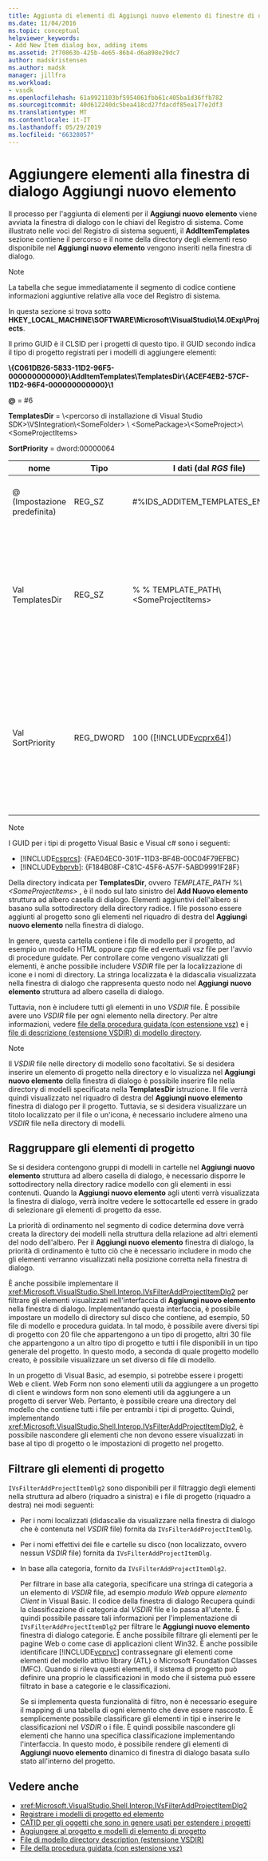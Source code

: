 ```yaml
---
title: Aggiunta di elementi di Aggiungi nuovo elemento di finestre di dialogo | Microsoft Docs
ms.date: 11/04/2016
ms.topic: conceptual
helpviewer_keywords:
- Add New Item dialog box, adding items
ms.assetid: 2f70863b-425b-4e65-86b4-d6a898e29dc7
author: madskristensen
ms.author: madsk
manager: jillfra
ms.workload:
- vssdk
ms.openlocfilehash: 61a9921103bf5954061fbb61c405ba1d36ffb782
ms.sourcegitcommit: 40d612240dc5bea418cd27fdacdf85ea177e2df3
ms.translationtype: MT
ms.contentlocale: it-IT
ms.lasthandoff: 05/29/2019
ms.locfileid: "66328057"
---
```

# <a name="add-items-to-the-add-new-item-dialog-box"></a>Aggiungere elementi alla finestra di dialogo Aggiungi nuovo elemento
Il processo per l'aggiunta di elementi per il **Aggiungi nuovo elemento** viene avviata la finestra di dialogo con le chiavi del Registro di sistema. Come illustrato nelle voci del Registro di sistema seguenti, il **AddItemTemplates** sezione contiene il percorso e il nome della directory degli elementi reso disponibile nel **Aggiungi nuovo elemento** vengono inseriti nella finestra di dialogo.

> [!NOTE]
> La tabella che segue immediatamente il segmento di codice contiene informazioni aggiuntive relative alla voce del Registro di sistema.

 In questa sezione si trova sotto **HKEY_LOCAL_MACHINE\SOFTWARE\Microsoft\VisualStudio\14.0Exp\Projects**.

 Il primo GUID è il CLSID per i progetti di questo tipo. il GUID secondo indica il tipo di progetto registrati per i modelli di aggiungere elementi:

 **\\{C061DB26-5833-11D2-96F5-000000000000}\\AddItemTemplates\\TemplatesDir\\{ACEF4EB2-57CF-11D2-96F4-000000000000}\\1**

 **@** = #6

 **TemplatesDir** = \\&lt;percorso di installazione di Visual Studio SDK&gt;\\VSIntegration\\&lt;SomeFolder&gt; \\ &lt;SomePackage&gt;\\&lt;SomeProject&gt;\\&lt;SomeProjectItems&gt;

 **SortPriority** = dword:00000064

| nome | Tipo | I dati (dal *RGS* file) | Descrizione |
|------------------|-----------| - | - |
| @ (Impostazione predefinita) | REG_SZ | #%IDS_ADDITEM_TEMPLATES_ENTRY% | ID risorsa per **Aggiungi elemento** modelli. |
| Val TemplatesDir | REG_SZ | % % TEMPLATE_PATH\\&lt;SomeProjectItems&gt; | Percorso degli elementi di progetto visualizzato nella finestra di dialogo per la **Aggiungi nuovo elemento** procedura guidata. |
| Val SortPriority | REG_DWORD | 100 ([!INCLUDE[vcprx64](../../extensibility/internals/includes/vcprx64_md.md)]) | Determina l'ordine di ordinamento nel nodo della struttura dei file visualizzati nei **Aggiungi nuovo elemento** nella finestra di dialogo. |

> [!NOTE]
> I GUID per i tipi di progetto Visual Basic e Visual c# sono i seguenti:
> - [!INCLUDE[csprcs](../../data-tools/includes/csprcs_md.md)]: {FAE04EC0-301F-11D3-BF4B-00C04F79EFBC}
> - [!INCLUDE[vbprvb](../../code-quality/includes/vbprvb_md.md)]: {F184B08F-C81C-45F6-A57F-5ABD9991F28F}

 Della directory indicata per **TemplatesDir**, ovvero *TEMPLATE_PATH %\\&lt;SomeProjectItems&gt;* , è il nodo sul lato sinistro del **Add Nuovo elemento** struttura ad albero casella di dialogo. Elementi aggiuntivi dell'albero si basano sulla sottodirectory della directory radice. I file possono essere aggiunti al progetto sono gli elementi nel riquadro di destra del **Aggiungi nuovo elemento** nella finestra di dialogo.

 In genere, questa cartella contiene i file di modello per il progetto, ad esempio un modello HTML oppure *cpp* file ed eventuali *vsz* file per l'avvio di procedure guidate. Per controllare come vengono visualizzati gli elementi, è anche possibile includere *VSDIR* file per la localizzazione di icone e i nomi di directory. La stringa localizzata è la didascalia visualizzata nella finestra di dialogo che rappresenta questo nodo nel **Aggiungi nuovo elemento** struttura ad albero casella di dialogo.

 Tuttavia, non è includere tutti gli elementi in uno *VSDIR* file. È possibile avere uno *VSDIR* file per ogni elemento nella directory. Per altre informazioni, vedere [file della procedura guidata (con estensione vsz)](../../extensibility/internals/wizard-dot-vsz-file.md) e [i file di descrizione (estensione VSDIR) di modello directory](../../extensibility/internals/template-directory-description-dot-vsdir-files.md).

> [!NOTE]
> Il *VSDIR* file nelle directory di modello sono facoltativi. Se si desidera inserire un elemento di progetto nella directory e lo visualizza nel **Aggiungi nuovo elemento** della finestra di dialogo è possibile inserire file nella directory di modelli specificata nella **TemplatesDir** istruzione. Il file verrà quindi visualizzato nel riquadro di destra del **Aggiungi nuovo elemento** finestra di dialogo per il progetto. Tuttavia, se si desidera visualizzare un titolo localizzato per il file o un'icona, è necessario includere almeno una *VSDIR* file nella directory di modelli.

## <a name="group-project-items"></a>Raggruppare gli elementi di progetto
 Se si desidera contengono gruppi di modelli in cartelle nel **Aggiungi nuovo elemento** struttura ad albero casella di dialogo, è necessario disporre le sottodirectory nella directory radice modello con gli elementi in essi contenuti. Quando la **Aggiungi nuovo elemento** agli utenti verrà visualizzata la finestra di dialogo, verrà inoltre vedere le sottocartelle ed essere in grado di selezionare gli elementi di progetto da esse.

 La priorità di ordinamento nel segmento di codice determina dove verrà creata la directory dei modelli nella struttura della relazione ad altri elementi del nodo dell'albero. Per il **Aggiungi nuovo elemento** finestra di dialogo, la priorità di ordinamento è tutto ciò che è necessario includere in modo che gli elementi verranno visualizzati nella posizione corretta nella finestra di dialogo.

 È anche possibile implementare il <xref:Microsoft.VisualStudio.Shell.Interop.IVsFilterAddProjectItemDlg2> per filtrare gli elementi visualizzati nell'interfaccia di **Aggiungi nuovo elemento** nella finestra di dialogo. Implementando questa interfaccia, è possibile impostare un modello di directory sul disco che contiene, ad esempio, 50 file di modello e procedura guidata. In tal modo, è possibile avere diversi tipi di progetto con 20 file che appartengono a un tipo di progetto, altri 30 file che appartengono a un altro tipo di progetto e tutti i file disponibili in un tipo generale del progetto. In questo modo, a seconda di quale progetto modello creato, è possibile visualizzare un set diverso di file di modello.

 In un progetto di Visual Basic, ad esempio, si potrebbe essere i progetti Web e client. Web Form non sono elementi utili da aggiungere a un progetto di client e windows form non sono elementi utili da aggiungere a un progetto di server Web. Pertanto, è possibile creare una directory del modello che contiene tutti i file per entrambi i tipi di progetto. Quindi, implementando <xref:Microsoft.VisualStudio.Shell.Interop.IVsFilterAddProjectItemDlg2>, è possibile nascondere gli elementi che non devono essere visualizzati in base al tipo di progetto o le impostazioni di progetto nel progetto.

## <a name="filter-project-items"></a>Filtrare gli elementi di progetto
 `IVsFilterAddProjectItemDlg2` sono disponibili per il filtraggio degli elementi nella struttura ad albero (riquadro a sinistra) e i file di progetto (riquadro a destra) nei modi seguenti:

- Per i nomi localizzati (didascalie da visualizzare nella finestra di dialogo che è contenuta nel *VSDIR* file) fornita da `IVsFilterAddProjectItemDlg`.

- Per i nomi effettivi dei file e cartelle su disco (non localizzato, ovvero nessun *VSDIR* file) fornita da `IVsFilterAddProjectItemDlg`.

- In base alla categoria, fornito da `IVsFilterAddProjectItemDlg2`.

  Per filtrare in base alla categoria, specificare una stringa di categoria a un elemento di *VSDIR* file, ad esempio *modulo Web* oppure *elemento Client* in Visual Basic. Il codice della finestra di dialogo Recupera quindi la classificazione di categoria dal *VSDIR* file e lo passa all'utente. È quindi possibile passare tali informazioni per l'implementazione di `IVsFilterAddProjectItemDlg2` per filtrare le **Aggiungi nuovo elemento** finestra di dialogo categorie. È anche possibile filtrare gli elementi per le pagine Web o come case di applicazioni client Win32. È anche possibile identificare [!INCLUDE[vcprvc](../../code-quality/includes/vcprvc_md.md)] contrassegnare gli elementi come elementi del modello attivo library (ATL) o Microsoft Foundation Classes (MFC). Quando si rileva questi elementi, il sistema di progetto può definire una proprio le classificazioni in modo che il sistema può essere filtrato in base a categorie e le classificazioni.

  Se si implementa questa funzionalità di filtro, non è necessario eseguire il mapping di una tabella di ogni elemento che deve essere nascosto. È semplicemente possibile classificare gli elementi in tipi e inserire le classificazioni nel *VSDIR* o i file. È quindi possibile nascondere gli elementi che hanno una specifica classificazione implementando l'interfaccia. In questo modo, è possibile rendere gli elementi di **Aggiungi nuovo elemento** dinamico di finestra di dialogo basata sullo stato all'interno del progetto.

## <a name="see-also"></a>Vedere anche
- <xref:Microsoft.VisualStudio.Shell.Interop.IVsFilterAddProjectItemDlg2>
- [Registrare i modelli di progetto ed elemento](../../extensibility/internals/registering-project-and-item-templates.md)
- [CATID per gli oggetti che sono in genere usati per estendere i progetti](../../extensibility/internals/catids-for-objects-that-are-typically-used-to-extend-projects.md)
- [Aggiungere al progetto e modelli di elemento di progetto](../../extensibility/internals/adding-project-and-project-item-templates.md)
- [File di modello directory description (estensione VSDIR)](../../extensibility/internals/template-directory-description-dot-vsdir-files.md)
- [File della procedura guidata (con estensione vsz)](../../extensibility/internals/wizard-dot-vsz-file.md)